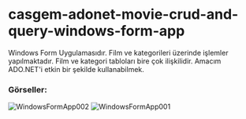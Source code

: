 # casgem-adonet-movie-crud-and-query-windows-form-app
Windows Form Uygulamasıdır. Film ve kategorileri üzerinde işlemler yapılmaktadır. Film ve kategori tabloları bire çok ilişkilidir. Amacım ADO.NET'i etkin bir şekilde kullanabilmek.

### Görseller:
![WindowsFormApp002](https://github.com/huseyinaydin99/casgem-adonet-movie-crud-and-query-windows-form-app/assets/16438043/5ceece18-2533-4628-ac41-f9b1d532c064)
![WindowsFormApp001](https://github.com/huseyinaydin99/casgem-adonet-movie-crud-and-query-windows-form-app/assets/16438043/a9441779-ee6a-40cd-9a9f-cf94bbf91b51)
